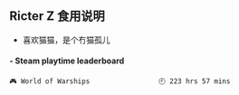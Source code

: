 ## Ricter Z 食用说明
- 喜欢猫猫，是个冇猫孤儿

<!-- steam-box start -->
#### - Steam playtime leaderboard
```text
🎮 World of Warships                 🕘 223 hrs 57 mins
```
<!-- Powered by https://github.com/YouEclipse/steam-box . -->
<!-- steam-box end -->
